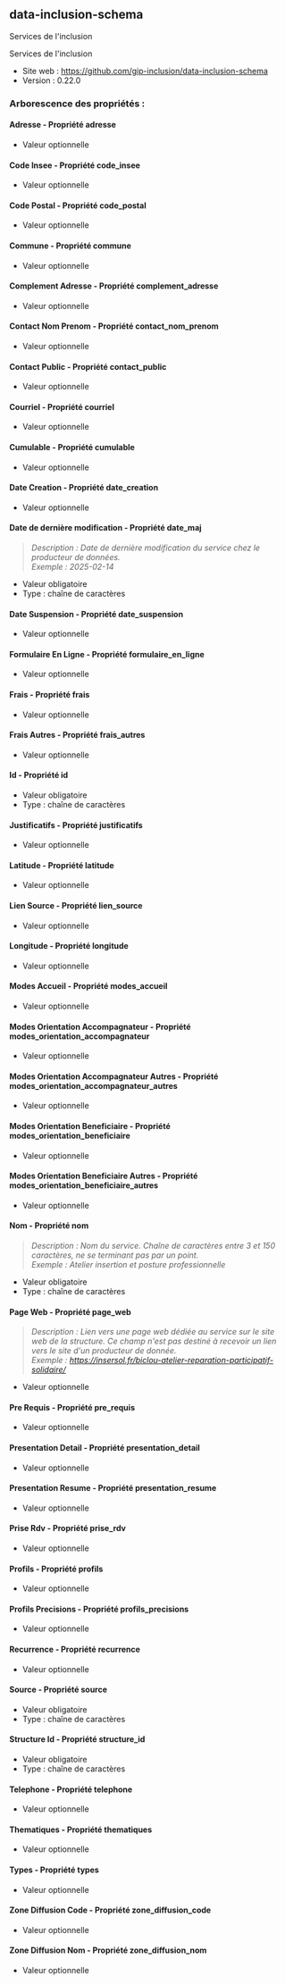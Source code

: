 <MenuSchema />

## data-inclusion-schema

Services de l'inclusion

Services de l'inclusion

- Site web : https://github.com/gip-inclusion/data-inclusion-schema
- Version : 0.22.0

### Arborescence des propriétés :

#### Adresse - Propriété adresse
- Valeur optionnelle

#### Code Insee - Propriété code_insee
- Valeur optionnelle

#### Code Postal - Propriété code_postal
- Valeur optionnelle

#### Commune - Propriété commune
- Valeur optionnelle

#### Complement Adresse - Propriété complement_adresse
- Valeur optionnelle

#### Contact Nom Prenom - Propriété contact_nom_prenom
- Valeur optionnelle

#### Contact Public - Propriété contact_public
- Valeur optionnelle

#### Courriel - Propriété courriel
- Valeur optionnelle

#### Cumulable - Propriété cumulable
- Valeur optionnelle

#### Date Creation - Propriété date_creation
- Valeur optionnelle

#### Date de dernière modification - Propriété date_maj
> *Description : Date de dernière modification du service chez le producteur de données.*<br>
> *Exemple : 2025-02-14*
- Valeur obligatoire
- Type : chaîne de caractères

#### Date Suspension - Propriété date_suspension
- Valeur optionnelle

#### Formulaire En Ligne - Propriété formulaire_en_ligne
- Valeur optionnelle

#### Frais - Propriété frais
- Valeur optionnelle

#### Frais Autres - Propriété frais_autres
- Valeur optionnelle

#### Id - Propriété id
- Valeur obligatoire
- Type : chaîne de caractères

#### Justificatifs - Propriété justificatifs
- Valeur optionnelle

#### Latitude - Propriété latitude
- Valeur optionnelle

#### Lien Source - Propriété lien_source
- Valeur optionnelle

#### Longitude - Propriété longitude
- Valeur optionnelle

#### Modes Accueil - Propriété modes_accueil
- Valeur optionnelle

#### Modes Orientation Accompagnateur - Propriété modes_orientation_accompagnateur
- Valeur optionnelle

#### Modes Orientation Accompagnateur Autres - Propriété modes_orientation_accompagnateur_autres
- Valeur optionnelle

#### Modes Orientation Beneficiaire - Propriété modes_orientation_beneficiaire
- Valeur optionnelle

#### Modes Orientation Beneficiaire Autres - Propriété modes_orientation_beneficiaire_autres
- Valeur optionnelle

#### Nom - Propriété nom
> *Description : Nom du service.  Chaîne de caractères entre 3 et 150 caractères, ne se terminant pas par un point.*<br>
> *Exemple : Atelier insertion et posture professionnelle*
- Valeur obligatoire
- Type : chaîne de caractères

#### Page Web - Propriété page_web
> *Description : Lien vers une page web dédiée au service sur le site web de la structure. Ce champ n'est pas destiné à recevoir un lien vers le site d'un producteur de donnée.*<br>
> *Exemple : https://insersol.fr/biclou-atelier-reparation-participatif-solidaire/*
- Valeur optionnelle

#### Pre Requis - Propriété pre_requis
- Valeur optionnelle

#### Presentation Detail - Propriété presentation_detail
- Valeur optionnelle

#### Presentation Resume - Propriété presentation_resume
- Valeur optionnelle

#### Prise Rdv - Propriété prise_rdv
- Valeur optionnelle

#### Profils - Propriété profils
- Valeur optionnelle

#### Profils Precisions - Propriété profils_precisions
- Valeur optionnelle

#### Recurrence - Propriété recurrence
- Valeur optionnelle

#### Source - Propriété source
- Valeur obligatoire
- Type : chaîne de caractères

#### Structure Id - Propriété structure_id
- Valeur obligatoire
- Type : chaîne de caractères

#### Telephone - Propriété telephone
- Valeur optionnelle

#### Thematiques - Propriété thematiques
- Valeur optionnelle

#### Types - Propriété types
- Valeur optionnelle

#### Zone Diffusion Code - Propriété zone_diffusion_code
- Valeur optionnelle

#### Zone Diffusion Nom - Propriété zone_diffusion_nom
- Valeur optionnelle

